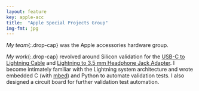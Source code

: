 ```yaml
---
layout: feature
key: apple-acc
title:  "Apple Special Projects Group"
img-fmt: jpg
---
```

*My team*{:.drop-cap}
was the Apple accessories hardware group.

*My work*{:.drop-cap}
revolved around Silicon validation for the [USB-C to Lightning Cable](https://www.apple.com/shop/product/MX0K2AM/A/usb-c-to-lightning-cable-1-m) and [Lightning to 3.5 mm Headphone Jack Adapter](https://www.ifixit.com/Teardown/Apple+Lightning+to+Headphone+Jack+Adapter+Teardown/67562). I become intimately familiar with the Lightning system architecture and wrote embedded C (with [mbed](https://os.mbed.com)) and Python to automate validation tests. I also designed a circuit board for further validation test automation.